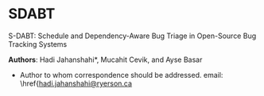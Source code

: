 # SDABT
S-DABT: Schedule and Dependency-Aware Bug Triage in Open-Source Bug Tracking Systems

**Authors**: Hadi Jahanshahi*, Mucahit Cevik, and Ayse Basar

* Author to whom correspondence should be addressed. email: \href{hadi.jahanshahi@ryerson.ca
